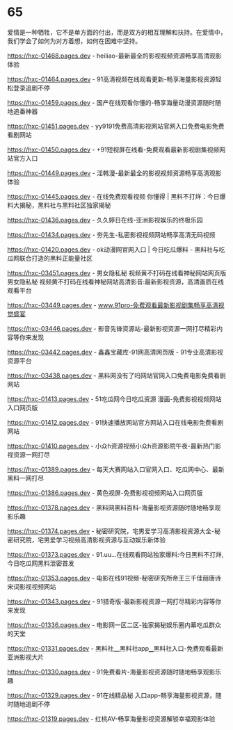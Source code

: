 # 65
爱情是一种牺牲，它不是单方面的付出，而是双方的相互理解和扶持。在爱情中，我们学会了如何为对方着想，如何在困难中坚持。

https://hxc-01468.pages.dev - heiliao-最新最全的影视视频资源畅享高清观影体验

https://hxc-01464.pages.dev - 91高清视频在线观看更新-畅享海量影视资源轻松登录追剧不停

https://hxc-01459.pages.dev - 国产在线观看你懂的-畅享海量动漫资源随时随地追番神器

https://hxc-01451.pages.dev - yy9191免费高清影视网站官网入口免费电影免费看剧网站

https://hxc-01450.pages.dev - +91短视屏在线看-免费观看最新影视剧集视频网站官方入口

https://hxc-01449.pages.dev - 淫韩漫-最新最全的影视视频资源畅享高清观影体验

https://hxc-01445.pages.dev - 在线免费观看视频 你懂得 | 黑料不打烊：今日爆料大揭秘，黑料社与黑料社区独家揭秘

https://hxc-01436.pages.dev - 久久婷日在线-亚洲影视娱乐的终极乐园

https://hxc-01434.pages.dev - 夯先生-私密影视视频网站畅享高清无码视频

https://hxc-01420.pages.dev - ok动漫网官网入口 | 今日吃瓜爆料 - 黑料社与吃瓜网联合打造的黑料正能量社区

https://hxc-03451.pages.dev - 男女隐私秘 视频黄不打码在线看神秘网站网页版男女隐私秘 视频黄不打码在线看神秘网站高清影音:最新影视资源，高清画质在线观看平台

https://hxc-03449.pages.dev - www.91pro-免费观看最新影视剧集畅享高清视觉盛宴

https://hxc-03446.pages.dev - 影音先锋资源站-最新影视资源一网打尽精彩内容等你来发现

https://hxc-03442.pages.dev - 鑫鑫宝藏库-91网高清网页版 - 91专业高清影视资源平台

https://hxc-03438.pages.dev - 黑料网没有了吗网站官网入口免费电影免费看剧网站

https://hxc-01413.pages.dev - 51吃瓜网今日吃瓜资源 漫画-免费影视视频网站入口网页版

https://hxc-01412.pages.dev - 91快速播放网站官方网站入口在线电影免费看剧网站

https://hxc-01410.pages.dev - 小众h资源视频小众h资源影院午夜-最新热门影视资源一网打尽

https://hxc-01389.pages.dev - 每天大赛网站入口官网入口、吃瓜网中心、最新黑料一网打尽

https://hxc-01386.pages.dev - 黄色视屏-免费影视视频网站入口网页版

https://hxc-01378.pages.dev - 黑料网黑料百科-海量影视资源随时随地畅享观影乐趣

https://hxc-01374.pages.dev - 秘密研究院，宅男爱学习高清影视资源大全-秘密研究院，宅男爱学习视频高清影视资源与互动娱乐新体验

https://hxc-01373.pages.dev - 91.uu…在线观看网站独家爆料:今日黑料不打烊,今日吃瓜网黑料泄密首发

https://hxc-01353.pages.dev - 电影在线91视频-秘密研究所帝王三千佳丽唐诗宋词影视视频网站

https://hxc-01343.pages.dev - 91猎奇版-最新影视资源一网打尽精彩内容等你来发现

https://hxc-01336.pages.dev - 电影网一区二区-独家揭秘娱乐圈内幕吃瓜群众的天堂

https://hxc-01331.pages.dev - 黑料社▁黑料社app▁黑料社入口-免费观看最新亚洲影视大片

https://hxc-01330.pages.dev - 91免费看片-海量影视资源随时随地畅享观影乐趣

https://hxc-01329.pages.dev - 91在线精品秘 入口app-畅享海量影视资源，随时随地追剧不停

https://hxc-01319.pages.dev - 红桃AV-畅享海量影视资源解锁幸福观影体验

